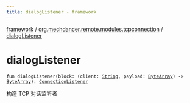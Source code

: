 ```yaml
---
title: dialogListener - framework
---
```


[framework](../index.html) / [org.mechdancer.remote.modules.tcpconnection](index.html) / [dialogListener](./dialog-listener.html)

# dialogListener

`fun dialogListener(block: (client: `[`String`](https://kotlinlang.org/api/latest/jvm/stdlib/kotlin/-string/index.html)`, payload: `[`ByteArray`](https://kotlinlang.org/api/latest/jvm/stdlib/kotlin/-byte-array/index.html)`) -> `[`ByteArray`](https://kotlinlang.org/api/latest/jvm/stdlib/kotlin/-byte-array/index.html)`): `[`ConnectionListener`](-connection-listener/index.html)

构造 TCP 对话监听者

